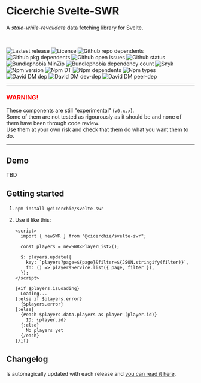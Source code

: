 # Cicerchie Svelte-SWR

A _stale-while-revalidate_ data fetching library for Svelte.

<br>

![Lastest release](https://badgen.net/github/release/cicerchie/svelte-swr)
![License](https://badgen.net/github/license/cicerchie/svelte-swr)
![Github repo dependents](https://badgen.net/github/dependents-repo/cicerchie/svelte-swr)
![Github pkg dependents](https://badgen.net/github/dependents-pkg/cicerchie/svelte-swr)
![Github open issues](https://badgen.net/github/open-issues/cicerchie/svelte-swr)
![Github status](https://badgen.net/github/checks/cicerchie/svelte-swr/master/Release)
![Bundlephobia MinZip](https://badgen.net/bundlephobia/minzip/@cicerchie/svelte-swr)
![Bundlephobia dependency count](https://badgen.net/bundlephobia/dependency-count/@cicerchie/svelte-swr)
![Snyk](https://badgen.net/snyk/cicerchie/svelte-swr)
![Npm version](https://badgen.net/npm/v/@cicerchie/svelte-swr)
![Npm DT](https://badgen.net/npm/dt/@cicerchie/svelte-swr)
![Npm dependents](https://badgen.net/npm/dependents/@cicerchie/svelte-swr)
![Npm types](https://badgen.net/npm/types/@cicerchie/svelte-swr)
![David DM dep](https://badgen.net/david/dep/cicerchie/svelte-swr)
![David DM dev-dep](https://badgen.net/david/dev/cicerchie/svelte-swr)
![David DM peer-dep](https://badgen.net/david/peer/cicerchie/svelte-swr)

---

### <span style="color:red">WARNING!</span>

These components are still "experimental" (`v0.x.x`).<br>
Some of them are not tested as rigourously as it should be and none of them have been through code review.<br>
Use them at your own risk and check that them do what you want them to do.

---

## Demo

TBD

## Getting started

1.  `npm install @cicerchie/svelte-swr`

1.  Use it like this:

    ```svelte
    <script>
      import { newSWR } from "@cicerchie/svelte-swr";

      const players = newSWR<PlayerList>();

      $: players.update({
        key: `players?page=${page}&filter=${JSON.stringify(filter)}`,
        fn: () => playersService.list({ page, filter }),
      });
    </script>

    {#if $players.isLoading}
      Loading...
    {:else if $players.error}
      {$players.error}
    {:else}
      {#each $players.data.players as player (player.id)}
        ID: {player.id}
      {:else}
        No players yet
      {/each}
    {/if}
    ```

## Changelog

Is automagically updated with each release and [you can read it here](https://github.com/cicerchie/svelte-swr/blob/master/CHANGELOG.md).
